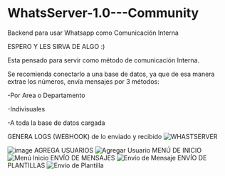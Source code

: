 # WhatsServer-1.0---Community
 Backend para usar Whatsapp como Comunicación Interna
	
 ESPERO Y LES SIRVA DE ALGO :)

 Esta pensado para servir como método de comunicación Interna.

 Se recomienda conectarlo a una base de datos, ya que de esa manera extrae los números, envía mensajes por 3 métodos:
	
 -Por Area o Departamento
	
 -Indivisuales
	
 -A toda la base de datos cargada
	
GENERA LOGS (WEBHOOK) de lo enviado y recibido
![WHASTSERVER](https://github.com/user-attachments/assets/36a6b782-140a-4882-a88f-606c21523bea)

 ![image](https://github.com/user-attachments/assets/a3689b7b-5c30-46ea-864a-6a4098505bb1)
	AGREGA USUARIOS
![Agregar Usuario](https://github.com/user-attachments/assets/9a8cff41-7c98-4da6-be9b-0d8db67328ff)
MENÚ DE INICIO
![Menú Inicio](https://github.com/user-attachments/assets/6864ffd9-680b-4eeb-8837-d7fffd89b691)
ENVÍO DE MENSAJES
![Envío de Mensaje](https://github.com/user-attachments/assets/3b92d1ce-64e8-404c-a92d-5efa75f7e862)
ENVÍO DE PLANTILLAS
![Envío de Plantilla](https://github.com/user-attachments/assets/e30223e5-42db-478b-90d0-ab9bd411794f)
